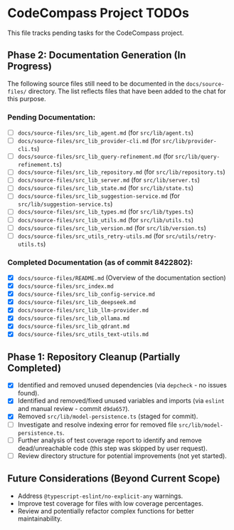 # CodeCompass Project TODOs

This file tracks pending tasks for the CodeCompass project.

## Phase 2: Documentation Generation (In Progress)

The following source files still need to be documented in the `docs/source-files/` directory. The list reflects files that have been added to the chat for this purpose.

### Pending Documentation:
-   [ ] `docs/source-files/src_lib_agent.md` (for `src/lib/agent.ts`)
-   [ ] `docs/source-files/src_lib_provider-cli.md` (for `src/lib/provider-cli.ts`)
-   [ ] `docs/source-files/src_lib_query-refinement.md` (for `src/lib/query-refinement.ts`)
-   [ ] `docs/source-files/src_lib_repository.md` (for `src/lib/repository.ts`)
-   [ ] `docs/source-files/src_lib_server.md` (for `src/lib/server.ts`)
-   [ ] `docs/source-files/src_lib_state.md` (for `src/lib/state.ts`)
-   [ ] `docs/source-files/src_lib_suggestion-service.md` (for `src/lib/suggestion-service.ts`)
-   [ ] `docs/source-files/src_lib_types.md` (for `src/lib/types.ts`)
-   [ ] `docs/source-files/src_lib_utils.md` (for `src/lib/utils.ts`)
-   [ ] `docs/source-files/src_lib_version.md` (for `src/lib/version.ts`)
-   [ ] `docs/source-files/src_utils_retry-utils.md` (for `src/utils/retry-utils.ts`)

### Completed Documentation (as of commit 8422802):
-   [x] `docs/source-files/README.md` (Overview of the documentation section)
-   [x] `docs/source-files/src_index.md`
-   [x] `docs/source-files/src_lib_config-service.md`
-   [x] `docs/source-files/src_lib_deepseek.md`
-   [x] `docs/source-files/src_lib_llm-provider.md`
-   [x] `docs/source-files/src_lib_ollama.md`
-   [x] `docs/source-files/src_lib_qdrant.md`
-   [x] `docs/source-files/src_utils_text-utils.md`

## Phase 1: Repository Cleanup (Partially Completed)

-   [x] Identified and removed unused dependencies (via `depcheck` - no issues found).
-   [x] Identified and removed/fixed unused variables and imports (via `eslint` and manual review - commit `d9da657`).
-   [x] Removed `src/lib/model-persistence.ts` (staged for commit).
-   [ ] Investigate and resolve indexing error for removed file `src/lib/model-persistence.ts`.
-   [ ] Further analysis of test coverage report to identify and remove dead/unreachable code (this step was skipped by user request).
-   [ ] Review directory structure for potential improvements (not yet started).

## Future Considerations (Beyond Current Scope)

-   Address `@typescript-eslint/no-explicit-any` warnings.
-   Improve test coverage for files with low coverage percentages.
-   Review and potentially refactor complex functions for better maintainability.
